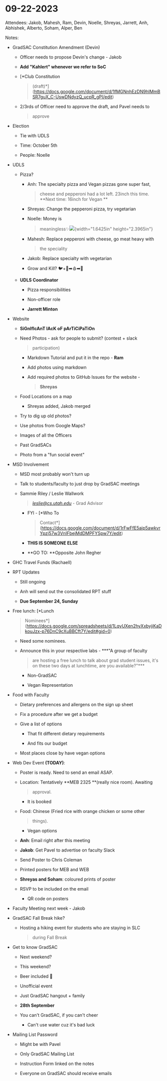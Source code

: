 # 09-22-2023

Attendees: Jakob, Mahesh, Ram, Devin, Noelle, Shreyas, Jarrett, Anh,
Abhishek, Alberto, Soham, Alper, Ben

Notes:

-   GradSAC Constitution Amendment (Devin)

    -   Officer needs to propose Devin's change - Jakob

    -   **Add "Kahlert" whenever we refer to SoC**

    -   [*Club Constitution
        > (draft)*](https://docs.google.com/document/d/1fMGNnhEzDN9hIMmBSR7guX_C-UswDNdyzQ_ucpR_gPI/edit)

    -   2/3rds of Officer need to approve the draft, and Pavel needs to
        > approve

-   Election

    -   Tie with UDLS

    -   Time: October 5th

    -   People: Noelle

-   UDLS

    -   Pizza?

        -   Anh: The specialty pizza and Vegan pizzas gone super fast,
            > cheese and pepperoni had a lot left. 23inch this time.
            > **Next time: 16inch for Vegan **

        -   Shreyas: Change the pepperoni pizza, try vegetarian

        -   Noelle: Money is
            > meaningless✨![](Pictures/10000000000002A0000003D4B3EBE04EAA2A737F.png){width="1.6425in"
            > height="2.3965in"}

        -   Mahesh: Replace pepperoni with cheese, go meat heavy with
            > the speciality

        -   Jakob: Replace specialty with vegetarian

        -   Grow and Kill? 🐦+🔪➡🩸➡🍗

    -   **UDLS Coordinator**

        -   Pizza responsibilities

        -   Non-officer role

        -   **Jarrett Minton**

-   Website

    -   **SiGnIfIcAnT lAcK oF pArTiCiPaTiOn**

    -   Need Photos - ask for people to submit? (contest + slack
        > participation)

        -   Markdown Tutorial and put it in the repo - **Ram**

        -   Add photos using markdown

        -   Add required photos to GitHub Issues for the website -
            > **Shreyas**

    -   Food Locations on a map

        -   Shreyas added, Jakob merged

    -   Try to dig up old photos?

    -   Use photos from Google Maps?

    -   Images of all the Officers

    -   Past GradSACs

    -   Photo from a "fun social event"

-   MSD Involvement

    -   MSD most probably won't turn up

    -   Talk to students/faculty to just drop by GradSAC meetings

    -   Sammie Riley / Leslie Wallwork
        > [*leslie@cs.utah.edu*](mailto:leslie@cs.utah.edu) - Grad
        > Advisor

        -   FYI - [*Who To
            > Contact*](https://docs.google.com/document/d/1rFwFfE5aip5awkvrYpzj57w3VnIFbejMdDMPFYSpw7Y/edit)

        -   **THIS IS SOMEONE ELSE**

        -   **GO TO: **Opposite John Regher

-   GHC Travel Funds (Rachaell)

-   RPT Updates

    -   Still ongoing

    -   Anh will send out the consolidated RPT stuff

    -   **Due September 24, Sunday**

-   Free lunch: [*Lunch
    > Nominees*](https://docs.google.com/spreadsheets/d/1LqyUXen2hyXxbyjiKaDkouJzx-p76DnC9cXuBBCft7Y/edit#gid=0)

    -   Need some nominees.

    -   Announce this in your respective labs - ***"A group of faculty
        > are hosting a free lunch to talk about grad student issues,
        > it's on these two days at lunchtime, are you available?"***

        -   Non-GradSAC

        -   Vegan Representation

-   Food with Faculty

    -   Dietary preferences and allergens on the sign up sheet

    -   Fix a procedure after we get a budget

    -   Give a list of options

        -   That fit different dietary requirements

        -   And fits our budget

    -   Most places close by have vegan options

-   Web Dev Event **(TODAY)**:

    -   Poster is ready. Need to send an email ASAP.

    -   Location: Tentatively **MEB 2325 **(really nice room). Awaiting
        > approval.

        -   It is booked

    -   Food: Chinese (Fried rice with orange chicken or some other
        > things).

        -   Vegan options

    -   **Anh**: Email right after this meeting

    -   **Jakob**: Get Pavel to advertise on faculty Slack

    -   Send Poster to Chris Coleman

    -   Printed posters for MEB and WEB

    -   **Shreyas and Soham**: coloured prints of poster

    -   RSVP to be included on the email

        -   QR code on posters

-   Faculty Meeting next week - Jakob

-   GradSAC Fall Break hike?

    -   Hosting a hiking event for students who are staying in SLC
        > during Fall Break

-   Get to know GradSAC

    -   Next weekend?

    -   This weekend?

    -   Beer included 🍻

    -   Unofficial event

    -   Just GradSAC hangout + family

    -   **28th September**

    -   You can't GradSAC, if you can't cheer

        -   Can't use water cuz it's bad luck

-   Mailing List Password

    -   Might be with Pavel

    -   Only GradSAC Mailing List

    -   Instruction Form linked on the notes

    -   Everyone on GradSAC should receive emails


